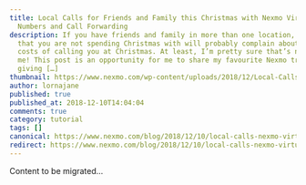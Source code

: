 ```yaml
---
title: Local Calls for Friends and Family this Christmas with Nexmo Virtual
  Numbers and Call Forwarding
description: If you have friends and family in more than one location, the ones
  that you are not spending Christmas with will probably complain about the
  costs of calling you at Christmas. At least, I’m pretty sure that’s not just
  me! This post is an opportunity for me to share my favourite Nexmo trick for
  giving […]
thumbnail: https://www.nexmo.com/wp-content/uploads/2018/12/Local-Calls-for-Friends-and-Family-this-Christmas.png
author: lornajane
published: true
published_at: 2018-12-10T14:04:04
comments: true
category: tutorial
tags: []
canonical: https://www.nexmo.com/blog/2018/12/10/local-calls-nexmo-virtual-numbers-call-forwarding-dr
redirect: https://www.nexmo.com/blog/2018/12/10/local-calls-nexmo-virtual-numbers-call-forwarding-dr
---
```

Content to be migrated...